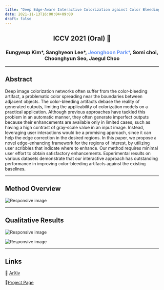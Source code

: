 ```yaml
---
title: "Deep Edge-Aware Interactive Colorization against Color Bleeding Effects"
date: 2021-11-13T16:00:04+09:00
draft: false
---
```


## <center> ICCV 2021 (Oral) 🎉</center>

### <center>Eungyeup Kim\*, Sanghyeon Lee\*, <span style="color: #6693F5">Jeonghoon Park\*</span>, Somi choi, Choonghyun Seo, Jaegul Choo</center>

---

## Abstract

Deep image colorization networks often suffer from the color-bleeding artifact, a problematic color spreading near the boundaries between adjacent objects. The color-bleeding artifacts debase the reality of generated outputs, limiting the applicability of colorization models on a practical application. Although previous approaches have tackled this problem in an automatic manner, they often generate imperfect outputs because their enhancements are available only in limited cases, such as having a high contrast of gray-scale value in an input image. Instead, leveraging user interactions would be a promising approach, since it can help the edge correction in the desired regions. In this paper, we propose a novel edge-enhancing framework for the regions of interest, by utilizing user scribbles that indicate where to enhance. Our method requires minimal user effort to obtain satisfactory enhancements. Experimental results on various datasets demonstrate that our interactive approach has outstanding performance in improving color-bleeding artifacts against the existing baselines.

---

## Method Overview

![Responsive image](https://eungyeupkim.github.io/edge-enhancing-colorization/figs/method_overview.png)

---

## Qualitative Results

![Responsive image](https://eungyeupkim.github.io/edge-enhancing-colorization/figs/zhang_project.png)

![Responsive image](https://eungyeupkim.github.io/edge-enhancing-colorization/figs/su_project.png)

---

## Links

📍 [ArXiv](https://arxiv.org/abs/2107.01619)

📍[Project Page](https://eungyeupkim.github.io/edge-enhancing-colorization/)

